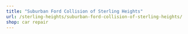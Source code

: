 ```yaml
---
title: "Suburban Ford Collision of Sterling Heights"
url: /sterling-heights/suburban-ford-collision-of-sterling-heights/
shop: car repair
---
```

